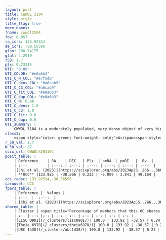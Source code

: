 ```yaml
---
layout: post
title: CWWDL 3104
style: style
title_flag: true
more_names: 
fname: cwwdl3104
fov: 0.057
ra_icrs: 133.92524
de_icrs: -38.56596
glon: 260.74175
glat: 4.2919
r50: 1.7
plx: 0.23315
UTI: "0.00"
UTI_COLOR: "#e0a6b3"
UTI_C_N_COL: "#e7f5d0"
UTI_C_dens_COL: "#a6cab9"
UTI_C_C3_COL: "#a6cab9"
UTI_C_lit_COL: "#e0a6b3"
UTI_C_dup_COL: "#e0a6b3"
UTI_C_N: 0.66
UTI_C_dens: 1.0
UTI_C_C3: 1.0
UTI_C_lit: 0.0
UTI_C_dup: 0.0
UTI_summary: |
    CWWDL 3104 is a moderately populated, very dense object of very high C3 quality. It was recently reported in the literature.<br><br><span style="color: #99180f; font-weight: bold;">Warning: </span>This is very likely a duplicate object, which shares a large percentage of members with at least one previously reported entry.
class3: |
    <span style="color: green; font-weight: bold;">A</span><span style="color: green; font-weight: bold;">A</span>
r_50_val: 1.7
N_50_val: 82
scix_url: CWWDL%203104
posit_table: |
    | Reference    | RA    | DEC   | Plx  | pmRA  | pmDE   |  Rv  |
    | :---         | :---: | :---: | :---: | :---: | :---: | :---: |
    |[Chi et al. (2023)](https://scixplorer.org/abs/2023ApJS..266...36C) | 133.93 | -38.569 | 0.239 | -5.006 | 3.88 | 59.561 |
    | **UCC** |133.925 | -38.566 | 0.233 | -5.009 | 3.841 | 49.164 | 
cds_radec: 133.92524,-38.56596
carousel: UCC
fpars_table: |
    | Reference |  Values |
    | :---  |  :---:  |
    | [Chi et al. (2023)](https://scixplorer.org/abs/2023ApJS..266...36C) | `logAge=8.03, Z=-0.28` |
shared_table: |
    | Cluster | <span title="Percentage of members that this OC shares with the ones listed">%</span>   | RA   | DEC   | Plx   | pmRA  | pmDE  | Rv | UTI |
    | :-: | :-: |:-: | :-: | :-: | :-: | :-: | :-: | :-: |
    |[LISC 0901](/_clusters/lisc0901/)| 100.0 | 133.92 | -38.57 | 0.24 | -4.98 | 3.86 | 53.53 |0.52 |
    |[Theia 6978](/_clusters/theia6978/)| 100.0 | 133.92 | -38.57 | 0.24 | -5.01 | 3.85 | 51.67 |0.0 |
    |[UBC 1438](/_clusters/ubc1438/)| 100.0 | 133.92 | -38.57 | 0.23 | -5.01 | 3.84 | 51.67 |0.0 |
---
```

